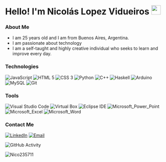 <h1>Hello! I'm Nicolás Lopez Vidueiros <img src="https://raw.githubusercontent.com/iampavangandhi/iampavangandhi/master/gifs/Hi.gif" width="30px"> </h1>

### About Me
- I am 25 years old and I am from Buenos Aires, Argentina.
- I am passionate about technology
- I am a self-taught and highly creative individual who seeks to learn and improve every day.

### Technologies
  
![JavaScript](https://img.shields.io/badge/JavaScript-333?style=flat-square&logo=javascript)
![HTML 5](https://img.shields.io/badge/HTML_5-333?style=flat-square&logo=html5)
![CSS 3](https://img.shields.io/badge/CSS_3-333?style=flat-square&logo=css3&logoColor=1572B6)
![Python](https://img.shields.io/badge/Ptyhon-333?style=flat-square&logo=python&logoColor=#3776AB)
![C++](https://img.shields.io/badge/C%2B%2B-333?style=flat-square&logo=c%2B%2B&logoColor=00599C)
![Haskell](https://img.shields.io/badge/Haskell-333?style=flat-square&logo=haskell&logoColor=%235D4F85)
![Arduino](https://img.shields.io/badge/Arduino-333?style=flat-square&logo=arduino&logoColor=%2300878F)
![MySQL](https://img.shields.io/badge/MySQL-333?style=flat-square&logo=mysql&logoColor=%234479A1)
![Git](https://img.shields.io/badge/Git-333?style=flat-square&logo=git)

### Tools

![Visual Studio Code](https://img.shields.io/badge/Visual_Studio_Code-333?style=flat-square&logo=visualstudiocode&logoColor=%23007ACC)
![Virtual Box](https://img.shields.io/badge/Virtual_Box-333?style=flat-square&logo=virtualbox&logoColor=%2300878F)
![Eclipse IDE](https://img.shields.io/badge/Eclipse_IDE-333?style=flat-square&logo=eclipseide&logoColor=%235D4F85)
![Microsoft_Power_Point](https://img.shields.io/badge/Microsoft_Power_Point-333?style=flat-square&logo=microsoftpowerpoint&logoColor=%23B7472A)
![Microsoft_Excel](https://img.shields.io/badge/Microsoft_Excel-333?style=flat-square&logo=microsoftexcel&logoColor=%23217346)
![Microsoft_Word](https://img.shields.io/badge/Microsoft_Word-333?style=flat-square&logo=microsoftword&logoColor=%232B579A)

### Contact Me
<a href="https://www.linkedin.com/in/nicol%C3%A1s-l%C3%B3pez-vidueiros-653437229/"><img alt="LinkedIn" src="https://img.shields.io/badge/LinkedIn-Nicolás%20Lopez%20Vidueiros-blue?style=flat-square&logo=linkedin"></a>
<a href="mailto: nicolas.lopez.vidueiros@gmail.com"><img alt="Email" src="https://img.shields.io/badge/Gmail-nicolas.lopez.vidueiros@gmail.com-blue?style=flat-square&logo=gmail"></a>   

![GitHub Activity](https://github-readme-stats.vercel.app/api?username=Nico235711&show_icons=true)

<p align="left"> <img src="https://komarev.com/ghpvc/?username=Nico235711&label=Profile%20views&color=0e75b6&style=flat" alt="Nico235711" /> </p>

<!---
Nico235711/Nico235711 is a ✨ special ✨ repository because its `README.md` (this file) appears on your GitHub profile.
You can click the Preview link to take a look at your changes.
--->

